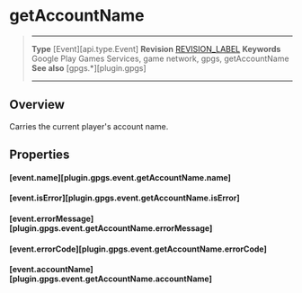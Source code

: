 # getAccountName

> --------------------- ------------------------------------------------------------------------------------------
> __Type__              [Event][api.type.Event]
> __Revision__          [REVISION_LABEL](REVISION_URL)
> __Keywords__          Google Play Games Services, game network, gpgs, getAccountName
> __See also__          [gpgs.*][plugin.gpgs]
> --------------------- ------------------------------------------------------------------------------------------

## Overview

Carries the current player's account name.

## Properties

#### [event.name][plugin.gpgs.event.getAccountName.name]

#### [event.isError][plugin.gpgs.event.getAccountName.isError]

#### [event.errorMessage][plugin.gpgs.event.getAccountName.errorMessage]

#### [event.errorCode][plugin.gpgs.event.getAccountName.errorCode]

#### [event.accountName][plugin.gpgs.event.getAccountName.accountName]